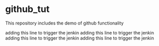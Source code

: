 # github_tut
This repository includes the demo of github functionality

adding this line to trigger the jenkin
adding this line to trigger the jenkin
adding this line to trigger the jenkin
adding this line to trigger the jenkin